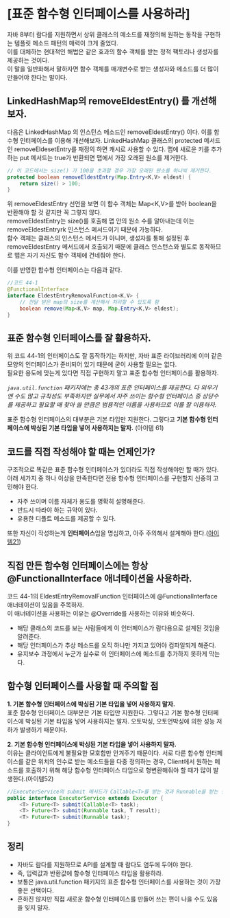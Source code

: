 # [표준 함수형 인터페이스를 사용하라]
자바 8부터 람다를 지원하면서 상위 클래스의 메소드를 재정의해 원하는 동작을 구현하는 템플릿 메소드 패턴의 매력이 크게 줄었다.  
이를 대체하는 현대적인 해법은 같은 효과의 함수 객체를 받는 정적 팩토리나 생성자를 제공하는 것이다.  
이 말을 일반화해서 말하자면 함수 객체를 매개변수로 받는 생성자와 메소드를 더 많이 만들어야 한다는 말이다.  

## LinkedHashMap의 removeEldestEntry() 를 개선해보자.
다음은 LinkedHashMap 의 인스턴스 메소드인 removeEldestEntry() 이다. 이를 함수형 인터페이스를 이용해 개선해보자.
LinkedHashMap 클래스의 protected 메서드인 removeEldesetEntry를 재정의 하면 캐시로 사용할 수 있다.
맵에 새로운 키를 추가하는 put 메서드는 true가 반환되면 맵에서 가장 오래된 원소를 제거한다.

```JAVA
// 이 코드에서는 size() 가 100을 초과할 경우 가장 오래된 원소를 하나씩 제거한다.
protected boolean removeEldestEntry(Map.Entry<K,V> eldest) {
    return size() > 100;
}
```
위 removeEldestEntry 선언을 보면 이 함수 객체는 Map<K,V>를 받아 boolean을 반환해야 할 것 같지만 꼭 그렇지 않다.  
removeEldestEntry는 size()를 호출해 맵 안의 원소 수를 알아내는데 이는 removeEldestEntryrk 인스턴스 메서드이기 때문에 가능하다.  
함수 객체는 클래스의 인스턴스 메서드가 아니며, 생성자를 통해 설정된 후 removeEldestEntry 메서드에서 호출되기 때문에 클래스 인스턴스와 별도로 동작하므로 맵은 자기 자신도 함수 객체에 건네줘야 한다.

이를 반영한 함수형 인터페이스는 다음과 같다.

```JAVA
//코드 44-1
@FunctionalInterface
interface EldestEntryRemovalFunction<K,V> {
    // 전달 받은 map의 size를 계산해서 처리할 수 있도록 함
    boolean remove(Map<K,V> map, Map.Entry<K,V> eldest);
}
```

## 표준 함수형 인터페이스를 잘 활용하자.
위 코드 44-1의 인터페이스도 잘 동작하기는 하지만, 자바 표준 라이브러리에 이미 같은 모양의 인터페이스가 준비되어 있기 때문에 굳이 사용할 필요는 없다.  
필요한 용도에 맞는게 있다면 직접 구현하지 말고 표준 함수형 인터페이스를 활용하자.  

*`java.util.function` 패키지에는 총 43개의 표준 인터페이스를 제공한다. 다 외우기엔 수도 많고 규칙성도 부족하지만 실무에서 자주 쓰이는 함수형 인터페이스 중 상당수를 제공하고 필요할 때 찾아 쓸 만큼은 범용적인 이름을 사용하므로 이를 잘 이용하자.*  

표준 함수형 인터페이스의 대부분은 기본 타입만 지원한다. 그렇다고 **기본 함수형 인터페이스에 박싱된 기본 타입을 넣어 사용하지는 말자.** (아이템 61)

## 코드를 직접 작성해야 할 때는 언제인가?
구조적으로 똑같은 표준 함수형 인터페이스가 있더라도 직접 작성해야만 할 때가 있다. 아래 세가지 중 하나 이상을 만족한다면 전용 항수형 인터페이스를 구현할지 신중히 고민해야 한다.  
* 자주 쓰이며 이름 자체가 용도를 명확히 설명해준다.  
* 반드시 따라야 하는 규약이 있다.  
* 유용한 디폴트 메소드를 제공할 수 있다.

또한 자신이 작성하는게 **인터페이스**임을 명심하고, 아주 주의해서 설계해야 한다.([아이템21](04장/아이템_21/인터페이스는_구현하는_쪽을_생각해_설계하라.md))

## 직접 만든 함수형 인터페이스에는 항상 @FunctionalInterface 애너테이션을 사용하라.
코드 44-1의 EldestEntryRemovalFunction 인터페이스에 @FunctionalInterface 애너테이션이 있음을 주목하자.  
이 애너테이션을 사용하는 이유는 @Override를 사용하는 이유와 비슷하다.  
* 해당 클래스의 코드를 보는 사람들에게 이 인터페이스가 람다용으로 설계된 것임을 알려준다.
* 해당 인터페이스가 추상 메소드를 오직 하나만 가지고 있어야 컴파일되게 해준다.
* 유지보수 과정에서 누군가 실수로 이 인터페이스에 메소드를 추가하지 못하게 막는다.

## 함수형 인터페이스를 사용할 때 주의할 점
**1. 기본 함수형 인터페이스에 박싱된 기본 타입을 넣어 사용하지 말자.**  
표준 함수형 인터페이스 대부분은 기본 타입만 지원한다. 그렇다고 기본 함수형 인터페이스에 박싱된 기본 타입을 넣어 사용하지는 말자. 오토박싱, 오토언박싱에 의한 성능 저하가 발생하기 때문이다.

**2. 기본 함수형 인터페이스에 박싱된 기본 타입을 넣어 사용하지 말자.**  
이유는 클라이언트에게 불필요한 모호함만 안겨주기 때문이다. 서로 다른 함수형 인터페이스를 같은 위치의 인수로 받는 메소드들을 다중 정의하는 경우, Client에서 원하는 메소드를 호출하기 위해 해당 함수형 인터페이스 타입으로 형변환해줘야 할 때가 많이 발생한다.(아이템52)  

```JAVA
//ExecutorService의 submit 메서드가 Callable<T>를 받는 것과 Runnable을 받는 것을 다중정의한 예시
public interface ExecutorService extends Executor {
    <T> Future<T> submit(Callable<T> task);
    <T> Future<T> submit(Runnable task, T result); 
    <T> Future<T> submit(Runnable task);
}
```

## 정리
* 자바도 람다를 지원하므로 API를 설계할 때 람다도 염두에 두어야 한다.  
* 즉, 입력값과 반환값에 함수형 인터페이스 타입을 활용하라.  
* 보통은 java.util.function 패키지의 표준 함수형 인터페이스를 사용하는 것이 가장 좋은 선택이다.  
* 흔하진 않지만 직접 새로운 함수형 인터페이스를 만들어 쓰는 편이 나을 수도 있음을 잊지 말자. 